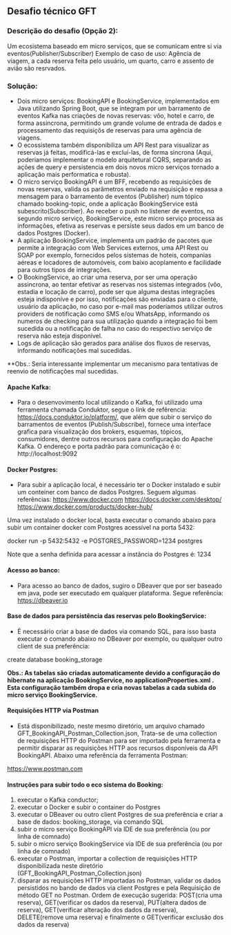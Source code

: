## **Desafio técnico GFT**

### **Descrição do desafio (Opção 2):**
Um ecosistema baseado em micro serviços, que se comunicam entre si via eventos(Publisher/Subscriber)
Exemplo de caso de uso: Agência de viagem, a cada reserva feita pelo usuário, um quarto, carro e assento de avião são resrvados.

### **Solução:**
* Dois micro serviços: BookingAPI e BookingService, implementados em Java utilizando Spring Boot, que se integram por um barramento de eventos Kafka nas criações de novas reservas: vôo, hotel e carro, de forma assincrona, permitindo um grande volume de entrada de dados e processamento das requisiçõs de reservas para uma agência de viagens.
* O ecossistema também disponibiliza um API Rest para visualizar as reservas já feitas, modificá-las e excluí-las, de forma sincrona (Aqui, poderiamos implementar o modelo arquitetural CQRS, separando as ações de query e persistencia em dois novos micro serviços tornado a aplicação mais performatica e robusta).
* O micro serviço BookingAPI é um BFF, recebendo as requisições de novas reservas, valida os parâmetros enviado na requisição e repassa a mensagem para o barramento de eventos (Publisher) num tópico chamado booking-topic, onde a aplicação BookingService está subescrito(Subscriber). Ao receber o push no listener de eventos, no segundo micro serviço, BookingService, este micro serviço processa as informações, efetiva as reservas e persiste seus dados em um banco de dados Postgres (Docker).
* A aplicação BookingService, implementa um padrão de pacotes que permite a integração com Web Services externos, uma API Rest ou SOAP por exemplo, fornecidos pelos sistemas de hoteis, companias aéreas e locadores de automóveis, com baixo acoplamento e facilidade para outros tipos de integrações. 
* O BookingService, ao criar uma reserva, por ser uma operação assincrona, ao tentar efetivar as reservas nos sistemas integrados (vôo, estadia e locação de carro), pode ser que alguma destas integrações esteja indisponíve e por isso, notificações são enviadas para o cliente, usuário da aplicação, no caso por e-mail mas poderiamos utilizar outros providers de notificação como SMS e/ou WhatsApp, informando os numeros de checking para sua utilização quando a integração foi bem sucedida ou a notificação de falha no caso do respectivo serviço de reserva não esteja disponível. 
* Logs de aplicação são gerados para análise dos fluxos de reservas, informando notificações mal sucedidas.

**Obs.: Seria interessante implementar um mecanismo para tentativas de reenvio de notificações mal sucedidas. 

#### **Apache Kafka:**
* Para o desenvovimento local utilizando o Kafka, foi utilizado uma ferramenta chamada Conduktor, segue o link de refêrencia: https://docs.conduktor.io/platform/, que além que subir o serviço do barramentos de eventos (Publish/Subscribe), fornece uma interface grafica para visualização dos brokers, esquemas, tópicos, consumidores, dentre outros recursos para configuração do Apache Kafka. O endereço e porta padrão para comunicação é o: http://localhost:9092 

#### **Docker Postgres:**
* Para subir a aplicação local, é necessário ter o Docker instalado e subir um conteiner com banco de dados Postgres. Seguem algumas referências:
https://www.docker.com
https://docs.docker.com/desktop/
https://www.docker.com/products/docker-hub/

Uma vez instalado o docker local, basta executar o comando abaixo para subir um container docker com Postgres acessível na porta 5432: 

docker run -p 5432:5432 -e POSTGRES_PASSWORD=1234 postgres

Note que a senha definida para acessar a instância do Postgres é: 1234

#### **Acesso ao banco:**
* Para acesso ao banco de dados, sugiro o DBeaver que por ser baseado em java, pode ser executado em qualquer plataforma. Segue referência:
https://dbeaver.io

#### **Base de dados para persistência das reservas pelo BookingService:**
* É necessário criar a base de dados via comando SQL, para isso basta executar o comando abaixo no DBeaver por exemplo, ou qualquer outro client de sua preferência:

create database booking_storage

**Obs.: As tabelas são criadas automaticamente devido a configuração do hibernate na aplicação BookingService, no applicationProperties.xml . Esta configuração também dropa e cria novas tabelas a cada subida do micro serviço BookingService.**

#### **Requisições HTTP via Postman**
* Está disponibilizado, neste mesmo diretório, um arquivo chamado GFT_BookingAPI_Postman_Collection.json, Trata-se de uma collection de requisições HTTP do Postman para ser importado pela ferramenta e permitir disparar as requisições HTTP aos recursos disponíveis da API BookingAPI. Abaixo uma referência da ferramenta Postman:
  
https://www.postman.com

#### **Instruções para subir todo o eco sistema do Booking:**

1. executar o Kafka conductor;
2. executar o Docker e subir o container do Postgres
3. executar o DBeaver ou outro client Postgres de sua preferência e criar a base de dados: booking_storage, via comando SQL
4. subir o micro serviço BookingAPI via IDE de sua preferência (ou por linha de comnado)
5. subir o micro serviço BookingService via IDE de sua preferência (ou por linha de comnado)
6. executar o Postman, importar a collection de requisições HTTP disponibilizada neste diretório (GFT_BookingAPI_Postman_Collection.json)
7. disparar as requisições HTTP importadas no Postman, validar os dados persistidos no bando de dados via client Postgres e pela Requisição de método GET no Postman. Ordem de execução sugerida: POST(cria uma reserva), GET(verificar os dados da reserva), PUT(altera dados de reserva), GET(verificar alteração dos dados da reserva), DELETE(remove uma reserva) e finalmente o GET(verificar exclusão dos dados da reserva)
